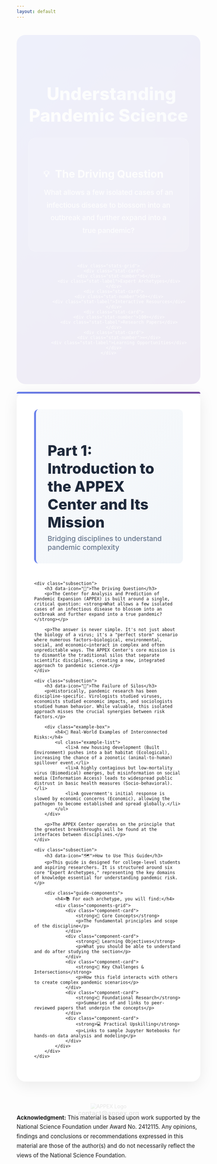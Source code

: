 ```yaml
---
layout: default
---
```


<style>
/* Enhanced styles for the pandemic science guide */
.hero-section {
    background: linear-gradient(135deg, #667eea 0%, #764ba2 100%);
    color: white;
    padding: 4rem 2rem;
    border-radius: 24px;
    margin-bottom: 3rem;
    text-align: center;
    position: relative;
    overflow: hidden;
}

.hero-section::before {
    content: '';
    position: absolute;
    top: -50%;
    right: -50%;
    width: 200%;
    height: 200%;
    background: radial-gradient(circle, rgba(255,255,255,0.1) 0%, transparent 70%);
    animation: float 8s ease-in-out infinite;
}

.section-title {
    font-size: 3rem;
    font-weight: 800;
    margin-bottom: 1rem;
    background: linear-gradient(45deg, #fff, #e3f2fd);
    -webkit-background-clip: text;
    -webkit-text-fill-color: transparent;
    background-clip: text;
    position: relative;
    z-index: 2;
}

.section-title i {
    margin-right: 1rem;
    color: rgba(255, 255, 255, 0.9);
}

.highlight-box {
    background: rgba(255, 255, 255, 0.15);
    backdrop-filter: blur(10px);
    border-radius: 20px;
    padding: 2.5rem;
    margin: 2rem auto;
    border: 1px solid rgba(255, 255, 255, 0.2);
    max-width: 800px;
    position: relative;
    z-index: 2;
}

.highlight-box h3 {
    font-size: 1.8rem;
    margin-bottom: 1rem;
    font-weight: 700;
    display: flex;
    align-items: center;
    gap: 1rem;
}

.highlight-box h3::before {
    content: '💡';
    font-size: 1.5rem;
}

.highlight-box p {
    font-size: 1.2rem;
    line-height: 1.8;
    margin: 0;
    font-weight: 500;
}

.stats-grid {
    display: grid;
    grid-template-columns: repeat(auto-fit, minmax(200px, 1fr));
    gap: 1.5rem;
    margin: 3rem 0;
    position: relative;
    z-index: 2;
}

.stat-card {
    background: rgba(255, 255, 255, 0.15);
    backdrop-filter: blur(10px);
    border-radius: 16px;
    padding: 2rem 1rem;
    text-align: center;
    border: 1px solid rgba(255, 255, 255, 0.2);
    transition: all 0.3s ease;
    cursor: pointer;
}

.stat-card:hover {
    transform: translateY(-8px);
    background: rgba(255, 255, 255, 0.25);
    box-shadow: 0 15px 35px rgba(0, 0, 0, 0.2);
}

.stat-number {
    font-size: 2.5rem;
    font-weight: 900;
    color: #fff;
    margin-bottom: 0.5rem;
    display: block;
}

.stat-label {
    color: rgba(255, 255, 255, 0.9);
    font-size: 1rem;
    font-weight: 600;
}

.content-wrapper {
    background: white;
    border-radius: 24px;
    padding: 3rem;
    margin: 2rem 0;
    box-shadow: 0 10px 40px rgba(0, 0, 0, 0.08);
    position: relative;
}

.content-wrapper::before {
    content: '';
    position: absolute;
    top: 0;
    left: 0;
    right: 0;
    height: 5px;
    background: linear-gradient(90deg, #667eea, #764ba2);
    border-radius: 24px 24px 0 0;
}

.section-intro {
    border-left: 5px solid #667eea;
    padding-left: 2rem;
    margin-bottom: 3rem;
    background: linear-gradient(135deg, #f8fafc 0%, #f1f5f9 100%);
    padding: 2rem;
    border-radius: 12px;
}

.section-intro h2 {
    font-size: 2.5rem;
    color: #1e293b;
    margin-bottom: 0.5rem;
    font-weight: 800;
}

.section-intro .subtitle {
    font-size: 1.2rem;
    color: #64748b;
    font-weight: 500;
    margin: 0;
}

.subsection {
    margin: 3rem 0;
    padding: 2.5rem;
    background: linear-gradient(135deg, #f8fafc 0%, #f1f5f9 100%);
    border-radius: 20px;
    border-left: 6px solid #667eea;
    position: relative;
}

.subsection h3 {
    font-size: 1.8rem;
    color: #1e293b;
    margin-bottom: 1.5rem;
    font-weight: 700;
    display: flex;
    align-items: center;
    gap: 1rem;
}

.subsection h3::before {
    content: attr(data-icon);
    font-size: 1.5rem;
}

.subsection p {
    font-size: 1.1rem;
    line-height: 1.8;
    color: #475569;
    margin-bottom: 1.5rem;
}

.example-box {
    background: linear-gradient(135deg, #667eea 0%, #764ba2 100%);
    color: white;
    padding: 2rem;
    border-radius: 16px;
    margin: 2rem 0;
    position: relative;
    overflow: hidden;
}

.example-box::before {
    content: '';
    position: absolute;
    top: -2px;
    left: -2px;
    right: -2px;
    bottom: -2px;
    background: linear-gradient(45deg, #667eea, #764ba2, #667eea);
    border-radius: 18px;
    z-index: -1;
    animation: borderGlow 3s linear infinite;
}

.example-box h4 {
    margin-bottom: 1rem;
    font-size: 1.3rem;
    font-weight: 700;
}

.example-list {
    list-style: none;
    padding: 0;
}

.example-list li {
    padding: 1rem 0;
    padding-left: 2.5rem;
    position: relative;
    font-size: 1.05rem;
    line-height: 1.7;
    border-bottom: 1px solid rgba(255, 255, 255, 0.2);
}

.example-list li:last-child {
    border-bottom: none;
}

.example-list li::before {
    content: '🔗';
    position: absolute;
    left: 0;
    top: 1rem;
    font-size: 1.2rem;
}

.guide-components {
    background: linear-gradient(135deg, #1e293b 0%, #334155 100%);
    color: white;
    padding: 3rem;
    border-radius: 20px;
    margin: 3rem 0;
}

.guide-components h4 {
    font-size: 1.6rem;
    margin-bottom: 2rem;
    font-weight: 700;
    text-align: center;
}

.components-grid {
    display: grid;
    grid-template-columns: repeat(auto-fit, minmax(280px, 1fr));
    gap: 1.5rem;
}

.component-card {
    background: rgba(255, 255, 255, 0.1);
    padding: 2rem;
    border-radius: 16px;
    border: 1px solid rgba(255, 255, 255, 0.2);
    transition: all 0.3s ease;
    position: relative;
    overflow: hidden;
}

.component-card::before {
    content: '';
    position: absolute;
    top: 0;
    left: 0;
    right: 0;
    height: 3px;
    background: linear-gradient(90deg, #667eea, #764ba2);
}

.component-card:hover {
    background: rgba(255, 255, 255, 0.2);
    transform: translateY(-5px);
    box-shadow: 0 10px 30px rgba(0, 0, 0, 0.3);
}

.component-card strong {
    display: block;
    font-size: 1.2rem;
    margin-bottom: 1rem;
    color: #e2e8f0;
    font-weight: 600;
}

.component-card p {
    color: rgba(255, 255, 255, 0.8);
    line-height: 1.6;
    margin: 0;
}

.fade-in-up {
    animation: fadeInUp 0.8s ease-out;
}

/* Logo section */
.logo-section {
    text-align: center;
    margin: var(--space-2xl) 0;
    padding: var(--space-xl);
    background: var(--bg-primary);
    border-radius: var(--border-radius-lg);
    box-shadow: var(--shadow-md);
    border: 1px solid var(--border-color);
}

.appex-logo {
    max-width: 300px;
    height: auto;
    margin-bottom: var(--space-lg);
    border-radius: var(--border-radius);
    box-shadow: var(--shadow-sm);
}

.contact-info {
    font-size: 1.1rem;
    color: var(--primary-blue);
    font-weight: 600;
    margin-bottom: var(--space-md);
}

.contact-info a {
    color: var(--primary-blue);
    text-decoration: none;
    transition: var(--transition);
}

.contact-info a:hover {
    color: var(--secondary-teal);
    text-decoration: underline;
}

/* NSF acknowledgment */
.nsf-acknowledgment {
    background: var(--bg-secondary);
    border-left: 4px solid var(--accent-orange);
    padding: var(--space-lg);
    margin: var(--space-2xl) 0;
    border-radius: 0 var(--border-radius) var(--border-radius) 0;
    font-size: 0.95rem;
    line-height: 1.7;
    color: var(--text-secondary);
}

.nsf-acknowledgment strong {
    color: var(--text-primary);
}

@keyframes fadeInUp {
    from {
        opacity: 0;
        transform: translateY(30px);
    }
    to {
        opacity: 1;
        transform: translateY(0);
    }
}

@keyframes float {
    0%, 100% { transform: translateY(0) rotate(0deg); }
    50% { transform: translateY(-20px) rotate(180deg); }
}

@keyframes borderGlow {
    0%, 100% { background-position: 0% 50%; }
    50% { background-position: 100% 50%; }
}

/* Responsive design */
@media (max-width: 768px) {
    .hero-section {
        padding: 3rem 1.5rem;
    }
    
    .section-title {
        font-size: 2.2rem;
    }
    
    .content-wrapper {
        padding: 2rem;
        margin: 1rem 0;
    }
    
    .stats-grid {
        grid-template-columns: repeat(auto-fit, minmax(150px, 1fr));
        gap: 1rem;
    }
    
    .components-grid {
        grid-template-columns: 1fr;
    }
    
    .appex-logo {
        max-width: 250px;
    }
    
    .logo-section {
        padding: var(--space-lg);
        margin: var(--space-lg) 0;
    }
    
    .contact-info {
        font-size: 1rem;
    }
    
    .nsf-acknowledgment {
        font-size: 0.9rem;
        padding: var(--space-md);
    }
}

/* Dark mode support */
@media (prefers-color-scheme: dark) {
    .content-wrapper {
        background: #1a1a1a;
        color: #e2e8f0;
    }
    
    .subsection {
        background: linear-gradient(135deg, #2d3748 0%, #4a5568 100%);
    }
    
    .section-intro {
        background: linear-gradient(135deg, #2d3748 0%, #4a5568 100%);
    }
}
</style>

<!-- Hero Section -->
<section class="hero-section fade-in-up">
    <h2 class="section-title">
        <i class="fas fa-bullseye"></i>
        Understanding Pandemic Science
    </h2>
    <div class="highlight-box">
        <h3>The Driving Question</h3>
        <p>What allows a few isolated cases of an infectious disease to blossom into an outbreak and further expand into a true pandemic?</p>
    </div>
    
    <div class="stats-grid">
        <div class="stat-card">
            <div class="stat-number">6</div>
            <div class="stat-label">Expert Archetypes</div>
        </div>
        <div class="stat-card">
            <div class="stat-number">50+</div>
            <div class="stat-label">Interactive Resources</div>
        </div>
        <div class="stat-card">
            <div class="stat-number">100+</div>
            <div class="stat-label">Research Papers</div>
        </div>
        <div class="stat-card">
            <div class="stat-number">∞</div>
            <div class="stat-label">Learning Opportunities</div>
        </div>
    </div>
</section>

<div class="content-wrapper">
    <div class="section-intro">
        <h2>Part 1: Introduction to the APPEX Center and Its Mission</h2>
        <p class="subtitle">Bridging disciplines to understand pandemic complexity</p>
    </div>

    <div class="subsection">
        <h3 data-icon="🎯">The Driving Question</h3>
        <p>The Center for Analysis and Prediction of Pandemic Expansion (APPEX) is built around a single, critical question: <strong>What allows a few isolated cases of an infectious disease to blossom into an outbreak and further expand into a true pandemic?</strong></p>
        
        <p>The answer is never simple. It's not just about the biology of a virus; it's a "perfect storm" scenario where numerous factors—biological, environmental, social, and economic—interact in complex and often unpredictable ways. The APPEX Center's core mission is to dismantle the traditional silos that separate scientific disciplines, creating a new, integrated approach to pandemic science.</p>
    </div>

    <div class="subsection">
        <h3 data-icon="🔗">The Failure of Silos</h3>
        <p>Historically, pandemic research has been discipline-specific. Virologists studied viruses, economists studied economic impacts, and sociologists studied human behavior. While valuable, this isolated approach misses the crucial synergies between risk factors.</p>
        
        <div class="example-box">
            <h4>🌟 Real-World Examples of Interconnected Risks:</h4>
            <ul class="example-list">
                <li>A new housing development (Built Environment) pushes into a bat habitat (Ecological), increasing the chance of a zoonotic (animal-to-human) spillover event.</li>
                <li>A highly contagious but low-mortality virus (Biomedical) emerges, but misinformation on social media (Information Access) leads to widespread public distrust in basic health measures (Socio-behavioral).</li>
                <li>A government's initial response is slowed by economic concerns (Economic), allowing the pathogen to become established and spread globally.</li>
            </ul>
        </div>
        
        <p>The APPEX Center operates on the principle that the greatest breakthroughs will be found at the interfaces between disciplines.</p>
    </div>

    <div class="subsection">
        <h3 data-icon="🗺️">How to Use This Guide</h3>
        <p>This guide is designed for college-level students and aspiring researchers. It is structured around six core "Expert Archetypes," representing the key domains of knowledge essential for understanding pandemic risk.</p>
        
        <div class="guide-components">
            <h4>📚 For each archetype, you will find:</h4>
            <div class="components-grid">
                <div class="component-card">
                    <strong>🧠 Core Concepts</strong>
                    <p>The fundamental principles and scope of the discipline</p>
                </div>
                <div class="component-card">
                    <strong>🎯 Learning Objectives</strong>
                    <p>What you should be able to understand and do after studying the section</p>
                </div>
                <div class="component-card">
                    <strong>🔗 Key Challenges & Intersections</strong>
                    <p>How this field interacts with others to create complex pandemic scenarios</p>
                </div>
                <div class="component-card">
                    <strong>🔬 Foundational Research</strong>
                    <p>Summaries of and links to peer-reviewed papers that underpin the concepts</p>
                </div>
                <div class="component-card">
                    <strong>💻 Practical Upskilling</strong>
                    <p>Links to sample Jupyter Notebooks for hands-on data analysis and modeling</p>
                </div>
            </div>
        </div>
    </div>
</div>

<!-- Logo and Contact Section -->
<section class="logo-section fade-in-up">
    <img src="{{ '/assets/images/appex-logo.png' | relative_url }}" alt="APPEX Logo" class="appex-logo">
    <div class="contact-info">
        <a href="mailto:contact@appex.org">contact@appex.org</a>
    </div>
</section>

<!-- NSF Acknowledgment -->
<section class="nsf-acknowledgment">
    <p><strong>Acknowledgment:</strong> This material is based upon work supported by the National Science Foundation under Award No. 2412115. Any opinions, findings and conclusions or recommendations expressed in this material are those of the author(s) and do not necessarily reflect the views of the National Science Foundation.</p>
</section>